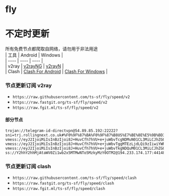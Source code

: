 # fly
# 不定时更新
所有免费节点都爬取自网络，请勿用于非法用途  
|  工具  | Android  | Windows  |  
|  ----  | ----   | ----  |  
| v2ray  | [v2rayNG](https://github.com/2dust/v2rayNG/releases) | [v2rayN](https://github.com/2dust/v2rayN/releases) |  
| Clash  | [Clash For Android](https://github.com/Kr328/ClashForAndroid/releases) | [Clash For Windows](https://github.com/Fndroid/clash_for_windows_pkg/releases) | 
  
### 节点更新订阅  v2ray
- `https://raw.githubusercontent.com/ts-sf/fly/speed/v2`  
- `https://raw.fastgit.org/ts-sf/fly/speed/v2`  
- `https://raw.fgit.ml/ts-sf/fly/speed/v2`  
#### 部分节点  
``` 
trojan://telegram-id-directvpn@54.89.85.192:22222?sni=trj.rollingnext.co.uk#%F0%9F%87%BA%F0%9F%87%B8US%E7%BE%8E%E5%9B%BD3%2037.1MB%2Fs
vmess://eyJ2IjoiMiIsInBzIjoi8J+HuvCfh7hVU+e+juWbvTcgNDMuN01CL3MiLCJhZGQiOiIxNDIuNC4xMTIuMTgiLCJwb3J0IjoiNDQzIiwiaWQiOiI0MTgwNDhhZi1hMjkzLTRiOTktOWIwYy05OGNhMzU4MGRkMjQiLCJhaWQiOiI2NCIsInNjeSI6ImF1dG8iLCJuZXQiOiJ3cyIsInR5cGUiOiJub25lIiwiaG9zdCI6Ind3dy4zNTYxNzYzMC54eXoiLCJwYXRoIjoiL3BhdGgvMTY5MTE0Mzk4NjU5NCIsInRscyI6InRscyIsInNuaSI6Ind3dy4zNTYxNzYzMC54eXoiLCJ0ZXN0X25hbWUiOiJVU+e+juWbvTcifQ==
vmess://eyJ2IjoiMiIsInBzIjoi8J+HuvCfh7hVU+e+juWbvTggMTEzLjdLQi9zIiwiYWRkIjoibnMxLnYyLXZpcC5mdW4iLCJwb3J0IjoiODAiLCJpZCI6IjhhYmU5NDk2LTVlMjQtNGU0OS1iNTY2LWRjZjg2MTE2MDE3ZCIsImFpZCI6IjAiLCJzY3kiOiJhdXRvIiwibmV0Ijoid3MiLCJ0eXBlIjoibm9uZSIsImhvc3QiOiJkZTUuaXJ0ZWguZnVuIiwicGF0aCI6Ii9pOTlMZ3ZTYXNsYnNQTExRUTdqNloiLCJ0bHMiOiIiLCJzbmkiOiIiLCJ0ZXN0X25hbWUiOiJVU+e+juWbvTgifQ==
vmess://eyJ2IjoiMiIsInBzIjoi8J+HuvCfh7hVU+e+juWbvTkgNDQuM01CL3MiLCJhZGQiOiIxMzcuMTc1LjMuMjI1IiwicG9ydCI6IjQ0MyIsImlkIjoiNDE4MDQ4YWYtYTI5My00Yjk5LTliMGMtOThjYTM1ODBkZDI0IiwiYWlkIjoiNjQiLCJzY3kiOiJhdXRvIiwibmV0Ijoid3MiLCJ0eXBlIjoibm9uZSIsImhvc3QiOiJ3d3cuMzMwMjE4MjQueHl6IiwicGF0aCI6Ii9wYXRoLzE2OTExNDM5ODY1OTQiLCJ0bHMiOiJ0bHMiLCJzbmkiOiJ3d3cuMzMwMjE4MjQueHl6IiwidGVzdF9uYW1lIjoiVVPnvo7lm705In0=
ss://Y2hhY2hhMjAtaWV0Zi1wb2x5MTMwNTo5MzkyMzY0OTM2@194.233.174.177:44148#%F0%9F%87%A9%F0%9F%87%AADE%E5%BE%B7%E5%9B%BD2%206.0MB%2Fs
```
### 节点更新订阅  clash
- `https://raw.githubusercontent.com/ts-sf/fly/speed/clash`  
- `https://raw.fastgit.org/ts-sf/fly/speed/clash`  
- `https://raw.fgit.ml/ts-sf/fly/speed/clash`  


